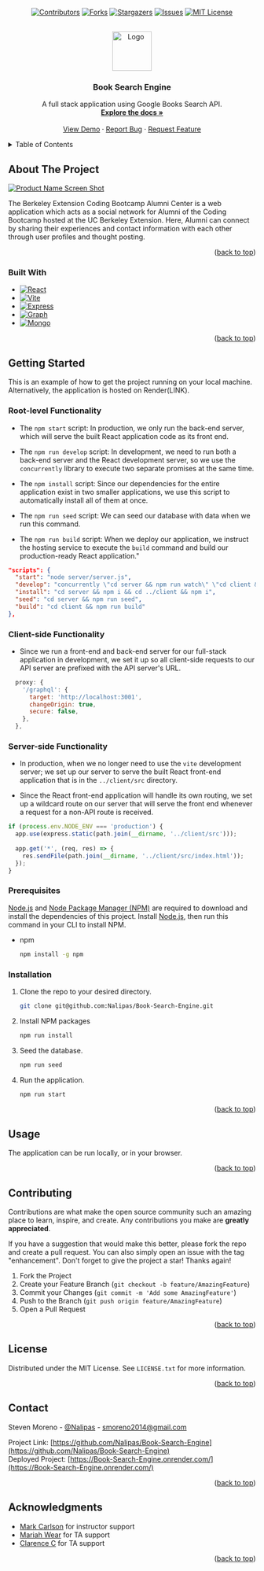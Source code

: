 <!-- Improved compatibility of back to top link: See: https://github.com/othneildrew/Best-README-Template/pull/73 -->
<a name="readme-top"></a>
<div align="center">

[![Contributors][contributors-shield]][contributors-url]
[![Forks][forks-shield]][forks-url]
[![Stargazers][stars-shield]][stars-url]
[![Issues][issues-shield]][issues-url]
[![MIT License][license-shield]][license-url]

</div>


<!-- PROJECT LOGO -->
<br />
<div align="center">
  <a href="https://github.com/Nalipas/Book-Search-Engine">
    <img src="https://media.tenor.com/q1A3UVgCQC0AAAAi/pepega-reading.gif" alt="Logo" width="80" height="80">
  </a>

<h3 align="center">Book Search Engine</h3>

  <p align="center">
    A full stack application using Google Books Search API.
    <br />
    <a href="https://github.com/Nalipas/Book-Search-Engine"><strong>Explore the docs »</strong></a>
    <br />
    <br />
    <a href="https://github.com/Nalipas/Book-Search-Engine">View Demo</a>
    ·
    <a href="https://github.com/Nalipas/Book-Search-Engine/issues/new?labels=bug&template=bug-report---.md">Report Bug</a>
    ·
    <a href="https://github.com/Nalipas/Book-Search-Engine/issues/new?labels=enhancement&template=feature-request---.md">Request Feature</a>
  </p>
</div>



<!-- TABLE OF CONTENTS -->
<details>
  <summary>Table of Contents</summary>
  <ol>
    <li>
      <a href="#about-the-project">About The Project</a>
      <ul>
        <li><a href="#built-with">Built With</a></li>
      </ul>
    </li>
    <li>
      <a href="#getting-started">Getting Started</a>
      <ul>
        <li><a href="#root-level-functionality">Root Level Funcitonality</a></li>
        <li><a href="#client-side-functionality">Client Side Funcitonality</a></li>
        <li><a href="#server-side-functionality">Server Side Funcitonality</a></li>
        <li><a href="#prerequisites">Prerequisites</a></li>
        <li><a href="#installation">Installation</a></li>
      </ul>
    </li>
    <li><a href="#usage">Usage</a></li>
    <li><a href="#contributing">Contributing</a></li>
    <li><a href="#license">License</a></li>
    <li><a href="#contact">Contact</a></li>
    <li><a href="#acknowledgments">Acknowledgments</a></li>
  </ol>
</details>



<!-- ABOUT THE PROJECT -->
## About The Project

[![Product Name Screen Shot][product-screenshot]](https://example.com)

The Berkeley Extension Coding Bootcamp Alumni Center is a web application which acts as a social network for Alumni of the Coding Bootcamp hosted at the UC Berkeley Extension. Here, Alumni can connect by sharing their experiences and contact information with each other through user profiles and thought posting.

<p align="right">(<a href="#readme-top">back to top</a>)</p>



### Built With

* [![React][React.js]][React-url]
* [![Vite][Vite.js]][Vite-url]
* [![Express][Express.js]][Express-url]
* [![Graph][GraphQL]][GraphQL-url]
* [![Mongo][MongoDB]][MongoDB-url]


<p align="right">(<a href="#readme-top">back to top</a>)</p>



<!-- GETTING STARTED -->
## Getting Started

This is an example of how to get the project running on your local machine. Alternatively, the application is hosted on Render(LINK).

### Root-level Functionality

* The `npm start` script: In production, we only run the back-end server, which will serve the built React application code as its front end.

* The `npm run develop` script: In development, we need to run both a back-end server and the React development server, so we use the `concurrently` library to execute two separate promises at the same time.

* The `npm install` script: Since our dependencies for the entire application exist in two smaller applications, we use this script to automatically install all of them at once.

* The `npm run seed` script: We can seed our database with data when we run this command.

* The `npm run build` script: When we deploy our application, we instruct the hosting service to execute the `build` command and build our production-ready React application."

```json
"scripts": {
  "start": "node server/server.js",
  "develop": "concurrently \"cd server && npm run watch\" \"cd client && npm run dev\"",
  "install": "cd server && npm i && cd ../client && npm i",
  "seed": "cd server && npm run seed",
  "build": "cd client && npm run build"
},
```

### Client-side Functionality

* Since we run a front-end and back-end server for our full-stack application in development, we set it up so all client-side requests to our API server are prefixed with the API server's URL.

```js
  proxy: {
    '/graphql': {
      target: 'http://localhost:3001',
      changeOrigin: true,
      secure: false,
    },
  },
```

### Server-side Functionality

* In production, when we no longer need to use the `vite` development server; we set up our server to serve the built React front-end application that is in the `../client/src` directory.

* Since the React front-end application will handle its own routing, we set up a wildcard route on our server that will serve the front end whenever a request for a non-API route is received.

```js
if (process.env.NODE_ENV === 'production') {
  app.use(express.static(path.join(__dirname, '../client/src')));
  
  app.get('*', (req, res) => {
    res.sendFile(path.join(__dirname, '../client/src/index.html'));
  });
}
```

### Prerequisites

<a href="https://nodejs.org/en/download/package-manager">Node.js</a> and <a href="https://docs.npmjs.com/downloading-and-installing-node-js-and-npm">Node Package Manager (NPM)</a> are required to download and install the dependencies of this project. Install <a href="https://nodejs.org/en/download/package-manager">Node.js</a>, then run this command in your CLI to install NPM.
* npm
  ```sh
  npm install -g npm
  ```

### Installation

1. Clone the repo to your desired directory.
   ```sh
   git clone git@github.com:Nalipas/Book-Search-Engine.git
   ```
2. Install NPM packages
   ```sh
   npm run install
   ```
3. Seed the database.
    ```sh
    npm run seed
4. Run the application.
    ```sh
    npm run start
<p align="right">(<a href="#readme-top">back to top</a>)</p>



<!-- USAGE EXAMPLES -->
## Usage

The application can be run locally, or in your browser.

<p align="right">(<a href="#readme-top">back to top</a>)</p>



<!-- CONTRIBUTING -->
## Contributing

Contributions are what make the open source community such an amazing place to learn, inspire, and create. Any contributions you make are **greatly appreciated**.

If you have a suggestion that would make this better, please fork the repo and create a pull request. You can also simply open an issue with the tag "enhancement".
Don't forget to give the project a star! Thanks again!

1. Fork the Project
2. Create your Feature Branch (`git checkout -b feature/AmazingFeature`)
3. Commit your Changes (`git commit -m 'Add some AmazingFeature'`)
4. Push to the Branch (`git push origin feature/AmazingFeature`)
5. Open a Pull Request

<p align="right">(<a href="#readme-top">back to top</a>)</p>



<!-- LICENSE -->
## License

Distributed under the MIT License. See `LICENSE.txt` for more information.

<p align="right">(<a href="#readme-top">back to top</a>)</p>



<!-- CONTACT -->
## Contact

Steven Moreno - [@Nalipas](https://github.com/Nalipas) - smoreno2014@gmail.com <br>

Project Link: [https://github.com/Nalipas/Book-Search-Engine](https://github.com/Nalipas/Book-Search-Engine)<br>
Deployed Project: [https://Book-Search-Engine.onrender.com/](https://Book-Search-Engine.onrender.com/)

<p align="right">(<a href="#readme-top">back to top</a>)</p>



<!-- ACKNOWLEDGMENTS -->
## Acknowledgments

* [Mark Carlson](https://github.com/mark-carlson) for instructor support
* [Mariah Wear](https://github.com/mariahw4) for TA support
* [Clarence C]() for TA support

<p align="right">(<a href="#readme-top">back to top</a>)</p>



<!-- MARKDOWN LINKS & IMAGES -->
<!-- https://www.markdownguide.org/basic-syntax/#reference-style-links -->
[contributors-shield]: https://img.shields.io/github/contributors/Nalipas/Book-Search-Engine.svg?style=for-the-badge
[contributors-url]: https://github.com/Nalipas/Book-Search-Engine/graphs/contributors
[forks-shield]: https://img.shields.io/github/forks/Nalipas/Book-Search-Engine.svg?style=for-the-badge
[forks-url]: https://github.com/Nalipas/Book-Search-Engine/network/members
[stars-shield]: https://img.shields.io/github/stars/Nalipas/Book-Search-Engine.svg?style=for-the-badge
[stars-url]: https://github.com/Nalipas/Book-Search-Engine/stargazers
[issues-shield]: https://img.shields.io/github/issues/Nalipas/Book-Search-Engine.svg?style=for-the-badge
[issues-url]: https://github.com/Nalipas/Book-Search-Engine/issues
[license-shield]: https://img.shields.io/github/license/Nalipas/Book-Search-Engine.svg?style=for-the-badge
[license-url]: https://github.com/Nalipas/Book-Search-Engine/blob/master/LICENSE.txt
[product-screenshot]: images/screenshot.png

[React.js]: https://img.shields.io/badge/React-20232A?style=for-the-badge&logo=react&logoColor=61DAFB
[React-url]: https://reactjs.org/
[Vite.js]: https://img.shields.io/badge/Vite-646CFF?style=for-the-badge&logo=Vite&logoColor=white
[Vite-url]: https://vitejs.dev
[Express.js]: https://img.shields.io/badge/express-000000?style=for-the-badge&logo=express&logoColor=white
[Express-url]: https://expressjs.com
[GraphQL]: https://img.shields.io/badge/GraphQL-E434AA?style=for-the-badge&logo=graphql&logoColor=white
[GraphQL-url]: https://graphql.org/
[MongoDB]: https://img.shields.io/badge/-MongoDB-13aa52?style=for-the-badge&logo=mongodb&logoColor=white
[MongoDB-url]: https://www.mongodb.com
